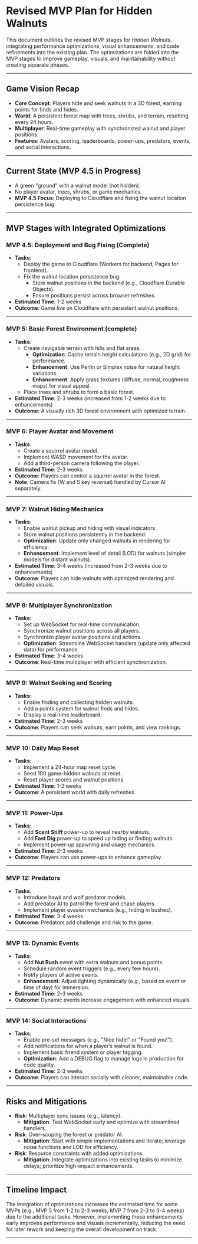 # Revised MVP Plan for Hidden Walnuts

This document outlines the revised MVP stages for *Hidden Walnuts*, integrating performance optimizations, visual enhancements, and code refinements into the existing plan. The optimizations are folded into the MVP stages to improve gameplay, visuals, and maintainability without creating separate phases.

---

## Game Vision Recap
- **Core Concept**: Players hide and seek walnuts in a 3D forest, earning points for finds and hides.
- **World**: A persistent forest map with trees, shrubs, and terrain, resetting every 24 hours.
- **Multiplayer**: Real-time gameplay with synchronized walnut and player positions.
- **Features**: Avatars, scoring, leaderboards, power-ups, predators, events, and social interactions.

---

## Current State (MVP 4.5 in Progress)
- A green "ground" with a walnut model (not hidden).
- No player avatar, trees, shrubs, or game mechanics.
- **MVP 4.5 Focus**: Deploying to Cloudflare and fixing the walnut location persistence bug.

---

## MVP Stages with Integrated Optimizations

### MVP 4.5: Deployment and Bug Fixing (Complete)
- **Tasks**:
  - Deploy the game to Cloudflare (Workers for backend, Pages for frontend).
  - Fix the walnut location persistence bug:
    - Store walnut positions in the backend (e.g., Cloudflare Durable Objects).
    - Ensure positions persist across browser refreshes.
- **Estimated Time**: 1-2 weeks
- **Outcome**: Game live on Cloudflare with persistent walnut positions.

---

### MVP 5: Basic Forest Environment (complete)
- **Tasks**:
  - Create navigable terrain with hills and flat areas.
    - **Optimization**: Cache terrain height calculations (e.g., 2D grid) for performance.
    - **Enhancement**: Use Perlin or Simplex noise for natural height variations.
    - **Enhancement**: Apply grass textures (diffuse, normal, roughness maps) for visual appeal.
  - Place trees and shrubs to form a basic forest.
- **Estimated Time**: 2-3 weeks (increased from 1-2 weeks due to enhancements)
- **Outcome**: A visually rich 3D forest environment with optimized terrain.

---

### MVP 6: Player Avatar and Movement
- **Tasks**:
  - Create a squirrel avatar model.
  - Implement WASD movement for the avatar.
  - Add a third-person camera following the player.
- **Estimated Time**: 2-3 weeks
- **Outcome**: Players can control a squirrel avatar in the forest.
- **Note**: Camera fix (W and S key reversal) handled by Cursor AI separately.

---

### MVP 7: Walnut Hiding Mechanics
- **Tasks**:
  - Enable walnut pickup and hiding with visual indicators.
  - Store walnut positions persistently in the backend.
  - **Optimization**: Update only changed walnuts in rendering for efficiency.
  - **Enhancement**: Implement level of detail (LOD) for walnuts (simpler models for distant walnuts).
- **Estimated Time**: 3-4 weeks (increased from 2-3 weeks due to enhancements)
- **Outcome**: Players can hide walnuts with optimized rendering and detailed visuals.

---

### MVP 8: Multiplayer Synchronization
- **Tasks**:
  - Set up WebSocket for real-time communication.
  - Synchronize walnut positions across all players.
  - Synchronize player avatar positions and actions.
  - **Optimization**: Streamline WebSocket handlers (update only affected data) for performance.
- **Estimated Time**: 3-4 weeks
- **Outcome**: Real-time multiplayer with efficient synchronization.

---

### MVP 9: Walnut Seeking and Scoring
- **Tasks**:
  - Enable finding and collecting hidden walnuts.
  - Add a points system for walnut finds and hides.
  - Display a real-time leaderboard.
- **Estimated Time**: 2-3 weeks
- **Outcome**: Players can seek walnuts, earn points, and view rankings.

---

### MVP 10: Daily Map Reset
- **Tasks**:
  - Implement a 24-hour map reset cycle.
  - Seed 100 game-hidden walnuts at reset.
  - Reset player scores and walnut positions.
- **Estimated Time**: 1-2 weeks
- **Outcome**: A persistent world with daily refreshes.

---

### MVP 11: Power-Ups
- **Tasks**:
  - Add **Scent Sniff** power-up to reveal nearby walnuts.
  - Add **Fast Dig** power-up to speed up hiding or finding walnuts.
  - Implement power-up spawning and usage mechanics.
- **Estimated Time**: 2-3 weeks
- **Outcome**: Players can use power-ups to enhance gameplay.

---

### MVP 12: Predators
- **Tasks**:
  - Introduce hawk and wolf predator models.
  - Add predator AI to patrol the forest and chase players.
  - Implement player evasion mechanics (e.g., hiding in bushes).
- **Estimated Time**: 3-4 weeks
- **Outcome**: Predators add challenge and risk to the game.

---

### MVP 13: Dynamic Events
- **Tasks**:
  - Add **Nut Rush** event with extra walnuts and bonus points.
  - Schedule random event triggers (e.g., every few hours).
  - Notify players of active events.
  - **Enhancement**: Adjust lighting dynamically (e.g., based on event or time of day) for immersion.
- **Estimated Time**: 2-3 weeks
- **Outcome**: Dynamic events increase engagement with enhanced visuals.

---

### MVP 14: Social Interactions
- **Tasks**:
  - Enable pre-set messages (e.g., "Nice hide!" or "Found you!").
  - Add notifications for when a player’s walnut is found.
  - Implement basic friend system or player tagging.
  - **Optimization**: Add a DEBUG flag to manage logs in production for code quality.
- **Estimated Time**: 2-3 weeks
- **Outcome**: Players can interact socially with cleaner, maintainable code.

---

## Risks and Mitigations
- **Risk**: Multiplayer sync issues (e.g., latency).  
  - **Mitigation**: Test WebSocket early and optimize with streamlined handlers.
- **Risk**: Over-scoping the forest or predator AI.  
  - **Mitigation**: Start with simple implementations and iterate; leverage noise functions and LOD for efficiency.
- **Risk**: Resource constraints with added optimizations.  
  - **Mitigation**: Integrate optimizations into existing tasks to minimize delays; prioritize high-impact enhancements.

---

## Timeline Impact
The integration of optimizations increases the estimated time for some MVPs (e.g., MVP 5 from 1-2 to 2-3 weeks, MVP 7 from 2-3 to 3-4 weeks) due to the additional tasks. However, implementing these enhancements early improves performance and visuals incrementally, reducing the need for later rework and keeping the overall development on track.

---